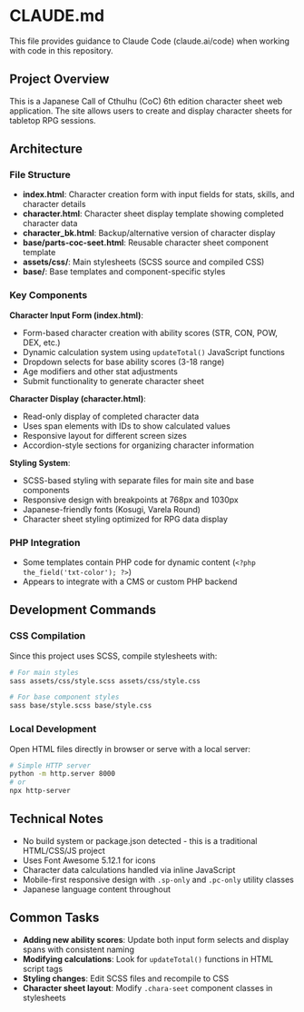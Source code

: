 # CLAUDE.md

This file provides guidance to Claude Code (claude.ai/code) when working with code in this repository.

## Project Overview

This is a Japanese Call of Cthulhu (CoC) 6th edition character sheet web application. The site allows users to create and display character sheets for tabletop RPG sessions.

## Architecture

### File Structure
- **index.html**: Character creation form with input fields for stats, skills, and character details
- **character.html**: Character sheet display template showing completed character data
- **character_bk.html**: Backup/alternative version of character display
- **base/parts-coc-seet.html**: Reusable character sheet component template
- **assets/css/**: Main stylesheets (SCSS source and compiled CSS)
- **base/**: Base templates and component-specific styles

### Key Components

**Character Input Form (index.html)**:
- Form-based character creation with ability scores (STR, CON, POW, DEX, etc.)
- Dynamic calculation system using `updateTotal()` JavaScript functions
- Dropdown selects for base ability scores (3-18 range)
- Age modifiers and other stat adjustments
- Submit functionality to generate character sheet

**Character Display (character.html)**:
- Read-only display of completed character data
- Uses span elements with IDs to show calculated values
- Responsive layout for different screen sizes
- Accordion-style sections for organizing character information

**Styling System**:
- SCSS-based styling with separate files for main site and base components
- Responsive design with breakpoints at 768px and 1030px
- Japanese-friendly fonts (Kosugi, Varela Round)
- Character sheet styling optimized for RPG data display

### PHP Integration
- Some templates contain PHP code for dynamic content (`<?php the_field('txt-color'); ?>`)
- Appears to integrate with a CMS or custom PHP backend

## Development Commands

### CSS Compilation
Since this project uses SCSS, compile stylesheets with:
```bash
# For main styles
sass assets/css/style.scss assets/css/style.css

# For base component styles  
sass base/style.scss base/style.css
```

### Local Development
Open HTML files directly in browser or serve with a local server:
```bash
# Simple HTTP server
python -m http.server 8000
# or
npx http-server
```

## Technical Notes

- No build system or package.json detected - this is a traditional HTML/CSS/JS project
- Uses Font Awesome 5.12.1 for icons
- Character data calculations handled via inline JavaScript
- Mobile-first responsive design with `.sp-only` and `.pc-only` utility classes
- Japanese language content throughout

## Common Tasks

- **Adding new ability scores**: Update both input form selects and display spans with consistent naming
- **Modifying calculations**: Look for `updateTotal()` functions in HTML script tags
- **Styling changes**: Edit SCSS files and recompile to CSS
- **Character sheet layout**: Modify `.chara-seet` component classes in stylesheets